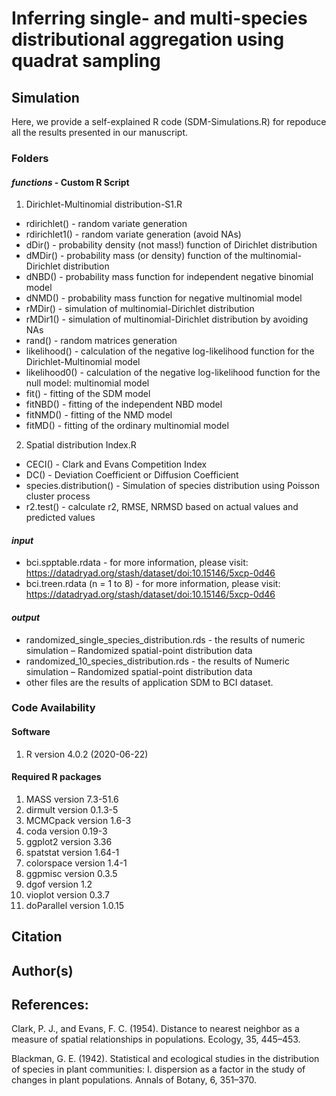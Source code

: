 # Inferring single- and multi-species distributional aggregation using quadrat sampling

## Simulation

Here, we provide a self-explained R code (SDM-Simulations.R) for repoduce all the results presented in our manuscript. 

###  **Folders**
#### *functions* - Custom R Script
1. Dirichlet-Multinomial distribution-S1.R
* rdirichlet()   - random variate generation
* rdirichlet1()  - random variate generation (avoid NAs)
* dDir()         - probability density (not mass!) function of Dirichlet distribution
* dMDir()        - probability mass (or density) function of the multinomial-Dirichlet distribution
* dNBD()         - probability mass function for independent negative binomial model 
* dNMD()         - probability mass function for negative multinomial model
* rMDir()        - simulation of multinomial-Dirichlet distribution
* rMDir1()       - simulation of multinomial-Dirichlet distribution by avoiding NAs
* rand()         - random matrices generation
* likelihood()   - calculation of the negative log-likelihood function for the Dirichlet-Multinomial model
* likelihood0()  - calculation of the negative log-likelihood function for the null model: multinomial model
* fit()          - fitting of the SDM model
* fitNBD()       - fitting of the independent NBD model
* fitNMD()       - fitting of the NMD model
* fitMD()        - fitting of the ordinary multinomial model
2. Spatial distribution Index.R
* CECI()         - Clark and Evans Competition Index
* DC()           - Deviation Coefficient or Diffusion Coefficient 
* species.distribution() - Simulation of species distribution using Poisson cluster process
* r2.test()      - calculate r2, RMSE, NRMSD based on actual values and predicted values
#### *input*
* bci.spptable.rdata           - for more information, please visit: https://datadryad.org/stash/dataset/doi:10.15146/5xcp-0d46
* bci.treen.rdata (n = 1 to 8) - for more information, please visit: https://datadryad.org/stash/dataset/doi:10.15146/5xcp-0d46
#### *output*
* randomized_single_species_distribution.rds - the results of numeric simulation – Randomized spatial-point distribution data
* randomized_10_species_distribution.rds     - the results of Numeric simulation – Randomized spatial-point distribution data
* other files are the results of application SDM to BCI dataset.

###  Code Availability
#### Software
1. R version 4.0.2 (2020-06-22)
#### Required R packages
1. MASS version 7.3-51.6
2. dirmult version 0.1.3-5
3. MCMCpack version 1.6-3
4. coda version 0.19-3
5. ggplot2 version 3.36
6. spatstat version 1.64-1
7. colorspace version 1.4-1
8. ggpmisc version 0.3.5
9. dgof version 1.2
10. vioplot version 0.3.7
11. doParallel version 1.0.15
## Citation


## Author(s)

## References: 
Clark, P. J., and Evans, F. C. (1954). Distance to nearest neighbor as a measure of spatial relationships in populations. Ecology, 35, 445–453.

Blackman, G. E. (1942). Statistical and ecological studies in the distribution of species in plant communities: I. dispersion as a factor in the study of changes in plant populations. Annals of Botany, 6, 351–370. 
